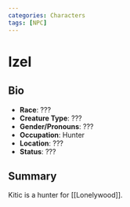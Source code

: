 ```yaml
---
categories: Characters
tags: [NPC]
---
```

# Izel
## Bio
- **Race**: ???
- **Creature Type**: ???
- **Gender/Pronouns**:  ???
- **Occupation**: Hunter
- **Location**: ???
- **Status**: ???

## Summary
Kitic is a hunter for [[Lonelywood]].